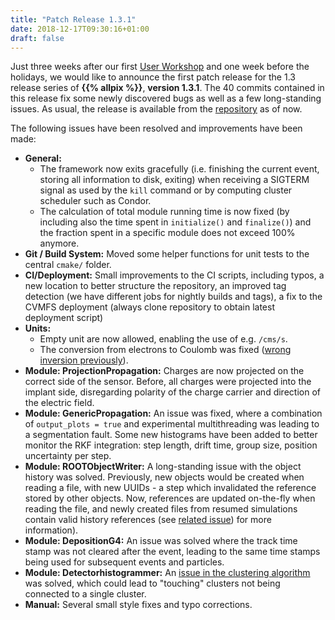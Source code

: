 ```yaml
---
title: "Patch Release 1.3.1"
date: 2018-12-17T09:30:16+01:00
draft: false
---
```


Just three weeks after our first [User Workshop](/post/2018-11-28-user-workshop/) and one week before the holidays, we would like to announce the first patch release for the 1.3 release series of **{{% allpix %}}**, **version 1.3.1**. The 40 commits contained in this release fix some newly discovered bugs as well as a few long-standing issues. As usual, the release is available from the [repository](https://gitlab.cern.ch/allpix-squared/allpix-squared/) as of now.

The following issues have been resolved and improvements have been made:
<!--more-->

* **General:**
    * The framework now exits gracefully (i.e. finishing the current event, storing all information to disk, exiting) when receiving a SIGTERM signal as used by the `kill` command or by computing cluster scheduler such as Condor.
    * The calculation of total module running time is now fixed (by including also the time spent in `initialize()` and `finalize()`) and the fraction spent in a specific module does not exceed 100% anymore.
* **Git / Build System:** Moved some helper functions for unit tests to the central `cmake/` folder.
* **CI/Deployment:** Small improvements to the CI scripts, including typos, a new location to better structure the repository, an improved tag detection (we have different jobs for nightly builds and tags), a fix to the CVMFS deployment (always clone repository to obtain latest deployment script)
* **Units:**
    * Empty unit are now allowed, enabling the use of e.g. `/cms/s`.
    * The conversion from electrons to Coulomb was fixed ([wrong inversion previously](https://gitlab.cern.ch/allpix-squared/allpix-squared/issues/146)).
* **Module: ProjectionPropagation:** Charges are now projected on the correct side of the sensor. Before, all charges were projected into the implant side, disregarding polarity of the charge carrier and direction of the electric field.
* **Module: GenericPropagation:** An issue was fixed, where a combination of `output_plots = true` and experimental multithreading was leading to a segmentation fault. Some new histograms have been added to better monitor the RKF integration: step length, drift time, group size, position uncertainty per step.
* **Module: ROOTObjectWriter:** A long-standing issue with the object history was solved. Previously, new objects would be created when reading a file, with new UUIDs - a step which invalidated the reference stored by other objects. Now, references are updated on-the-fly when reading the file, and newly created files from resumed simulations contain valid history references (see [related issue](https://gitlab.cern.ch/allpix-squared/allpix-squared/issues/137)) for more information).
* **Module: DepositionG4:** An issue was solved where the track time stamp was not cleared after the event, leading to the same time stamps being used for subsequent events and particles.
* **Module: Detectorhistogrammer:** An [issue in the clustering algorithm](https://gitlab.cern.ch/allpix-squared/allpix-squared/issues/149) was solved, which could lead to "touching" clusters not being connected to a single cluster.
* **Manual:** Several small style fixes and typo corrections.
